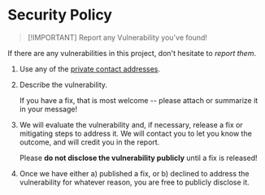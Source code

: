 # Security Policy

> [!IMPORTANT] Report any Vulnerability you've found!

If there are any vulnerabilities in this project, don't hesitate to _report them_.

1. Use any of the [private contact addresses](../README.md#-support).
2. Describe the vulnerability.

   If you have a fix, that is most welcome -- please attach or summarize it in your message!

3. We will evaluate the vulnerability and, if necessary, release a fix or mitigating steps to address it. We will contact you to let you know the outcome, and will credit you in the report.

   Please **do not disclose the vulnerability publicly** until a fix is released!

4. Once we have either a) published a fix, or b) declined to address the vulnerability for whatever reason, you are free to publicly disclose it.
